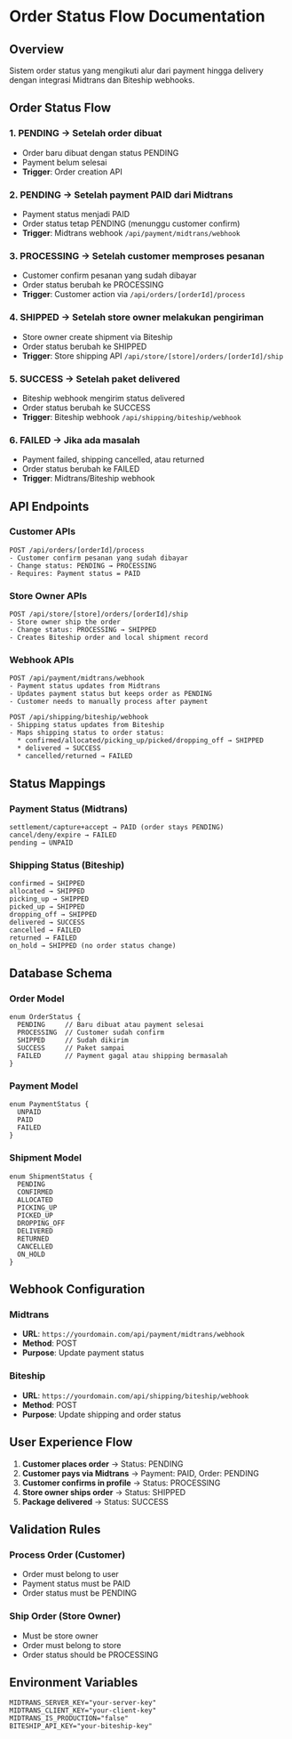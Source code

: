 # Order Status Flow Documentation

## Overview
Sistem order status yang mengikuti alur dari payment hingga delivery dengan integrasi Midtrans dan Biteship webhooks.

## Order Status Flow

### 1. **PENDING** → Setelah order dibuat
- Order baru dibuat dengan status PENDING
- Payment belum selesai
- **Trigger**: Order creation API

### 2. **PENDING** → Setelah payment PAID dari Midtrans
- Payment status menjadi PAID
- Order status tetap PENDING (menunggu customer confirm)
- **Trigger**: Midtrans webhook `/api/payment/midtrans/webhook`

### 3. **PROCESSING** → Setelah customer memproses pesanan
- Customer confirm pesanan yang sudah dibayar
- Order status berubah ke PROCESSING
- **Trigger**: Customer action via `/api/orders/[orderId]/process`

### 4. **SHIPPED** → Setelah store owner melakukan pengiriman
- Store owner create shipment via Biteship
- Order status berubah ke SHIPPED
- **Trigger**: Store shipping API `/api/store/[store]/orders/[orderId]/ship`

### 5. **SUCCESS** → Setelah paket delivered
- Biteship webhook mengirim status delivered
- Order status berubah ke SUCCESS
- **Trigger**: Biteship webhook `/api/shipping/biteship/webhook`

### 6. **FAILED** → Jika ada masalah
- Payment failed, shipping cancelled, atau returned
- Order status berubah ke FAILED
- **Trigger**: Midtrans/Biteship webhook

## API Endpoints

### Customer APIs
```
POST /api/orders/[orderId]/process
- Customer confirm pesanan yang sudah dibayar
- Change status: PENDING → PROCESSING
- Requires: Payment status = PAID
```

### Store Owner APIs
```
POST /api/store/[store]/orders/[orderId]/ship
- Store owner ship the order
- Change status: PROCESSING → SHIPPED
- Creates Biteship order and local shipment record
```

### Webhook APIs
```
POST /api/payment/midtrans/webhook
- Payment status updates from Midtrans
- Updates payment status but keeps order as PENDING
- Customer needs to manually process after payment

POST /api/shipping/biteship/webhook
- Shipping status updates from Biteship
- Maps shipping status to order status:
  * confirmed/allocated/picking_up/picked/dropping_off → SHIPPED
  * delivered → SUCCESS
  * cancelled/returned → FAILED
```

## Status Mappings

### Payment Status (Midtrans)
```
settlement/capture+accept → PAID (order stays PENDING)
cancel/deny/expire → FAILED
pending → UNPAID
```

### Shipping Status (Biteship)
```
confirmed → SHIPPED
allocated → SHIPPED
picking_up → SHIPPED
picked_up → SHIPPED
dropping_off → SHIPPED
delivered → SUCCESS
cancelled → FAILED
returned → FAILED
on_hold → SHIPPED (no order status change)
```

## Database Schema

### Order Model
```prisma
enum OrderStatus {
  PENDING     // Baru dibuat atau payment selesai
  PROCESSING  // Customer sudah confirm
  SHIPPED     // Sudah dikirim
  SUCCESS     // Paket sampai
  FAILED      // Payment gagal atau shipping bermasalah
}
```

### Payment Model
```prisma
enum PaymentStatus {
  UNPAID
  PAID
  FAILED
}
```

### Shipment Model
```prisma
enum ShipmentStatus {
  PENDING
  CONFIRMED
  ALLOCATED
  PICKING_UP
  PICKED_UP
  DROPPING_OFF
  DELIVERED
  RETURNED
  CANCELLED
  ON_HOLD
}
```

## Webhook Configuration

### Midtrans
- **URL**: `https://yourdomain.com/api/payment/midtrans/webhook`
- **Method**: POST
- **Purpose**: Update payment status

### Biteship
- **URL**: `https://yourdomain.com/api/shipping/biteship/webhook`
- **Method**: POST
- **Purpose**: Update shipping and order status

## User Experience Flow

1. **Customer places order** → Status: PENDING
2. **Customer pays via Midtrans** → Payment: PAID, Order: PENDING
3. **Customer confirms in profile** → Status: PROCESSING
4. **Store owner ships order** → Status: SHIPPED
5. **Package delivered** → Status: SUCCESS

## Validation Rules

### Process Order (Customer)
- Order must belong to user
- Payment status must be PAID
- Order status must be PENDING

### Ship Order (Store Owner)
- Must be store owner
- Order must belong to store
- Order status should be PROCESSING

## Environment Variables
```env
MIDTRANS_SERVER_KEY="your-server-key"
MIDTRANS_CLIENT_KEY="your-client-key"
MIDTRANS_IS_PRODUCTION="false"
BITESHIP_API_KEY="your-biteship-key"
```
